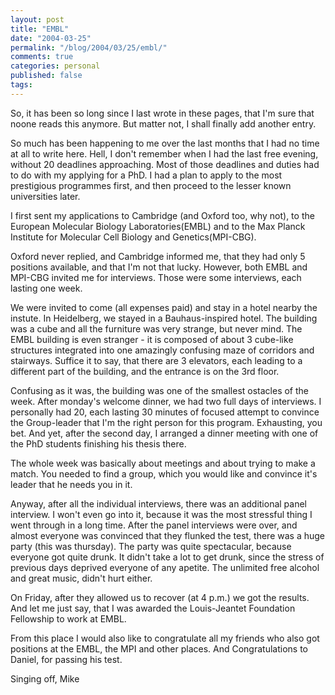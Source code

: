 ```yaml
---
layout: post
title: "EMBL"
date: "2004-03-25"
permalink: "/blog/2004/03/25/embl/"
comments: true
categories: personal
published: false
tags: 
---
```


So, it has been so long since I last wrote in these pages, that I'm sure that noone reads this anymore. But matter not, I shall finally add another entry.

So much has been happening to me over the last months that I had no time at all to write here. Hell, I don't remember when I had the last free evening, without 20 deadlines approaching.
Most of those deadlines and duties had to do with my applying for a PhD. I had a plan to apply to the most prestigious programmes first, and then proceed to the lesser known universities later.

I first sent my applications to Cambridge (and Oxford too, why not), to the European Molecular Biology Laboratories(EMBL) and to the Max Planck Institute for Molecular Cell Biology and Genetics(MPI-CBG).

Oxford never replied, and Cambridge informed me, that they had only 5 positions available, and that I'm not that lucky. However, both EMBL and MPI-CBG invited me for interviews. Those were some interviews, each lasting one week. 

We were invited to come (all expenses paid) and stay in a hotel nearby the instute. In Heidelberg, we stayed in a Bauhaus-inspired hotel. The building was a cube and all the furniture was very strange, but never mind. The EMBL building is even stranger - it is composed of about 3 cube-like structures integrated into one amazingly confusing maze of corridors and stairways. Suffice it to say, that there are 3 elevators, each leading to a different part of the building, and the entrance is on the 3rd floor.

Confusing as it was, the building was one of the smallest ostacles of the week. After monday's welcome dinner, we had two full days of interviews. I personally had 20, each lasting 30 minutes of focused attempt to convince the Group-leader that I'm the right person for this program. Exhausting, you bet. And yet, after the second day, I arranged a dinner meeting with one of the PhD students finishing his thesis there.

The whole week was basically about meetings and about trying to make a match. You needed to find a group, which you would like and convince it's leader that he needs you in it. 

Anyway, after all the individual interviews, there was an additional panel interview. I won't even go into it, because it was the most stressful thing I went through in a long time. After the panel interviews were over, and almost everyone was convinced that they flunked the test, there was a huge party (this was thursday). The party was quite spectacular, because everyone got quite drunk. It didn't take a lot to get drunk, since the stress of previous days deprived everyone of any apetite. The unlimited free alcohol and great music, didn't hurt either.

On Friday, after they allowed us to recover (at 4 p.m.) we got the results. And let me just say, that I was awarded the Louis-Jeantet Foundation Fellowship to work at EMBL. 

From this place I would also like to congratulate all my friends who also got positions at the EMBL, the MPI and other places. And Congratulations to Daniel, for passing his test.

Singing off,
Mike